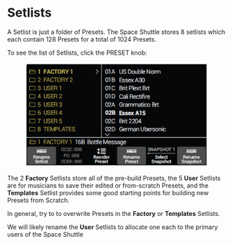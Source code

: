 # Setlists

A Setlist is just a folder of Presets. The Space Shuttle stores 8 setlists which each contain 128 Presets for a total of 1024 Presets.

To see the list of Setlists, click the PRESET knob:

<figure><img src="../.gitbook/assets/image (8).png" alt=""><figcaption></figcaption></figure>

The 2 **Factory** Setlists store all of the pre-build Presets, the 5 **User** Setlists are for musicians to save their edited or from-scratch Presets, and the **Templates** Setlist provides some good starting points for building new Presets from Scratch.

In general, try to to overwrite Presets in the **Factory** or **Templates** Setlists.

We will likely rename the **User** Setlists to allocate one each to the primary users of the Space Shuttle
